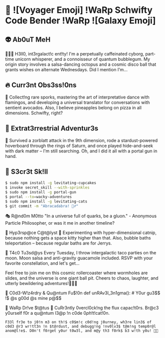 # 🚀 ![Voyager Emoji] !WaRp Schwifty Code Bender !WaRp ![Galaxy Emoji] 

## 👽 Ab0uT MeH
👨🏼‍🌾 H3ll0, int3rgalact!c ent!ty! I'm a perpetually caffeinated cyborg, part-time unicorn whisperer, and a connoisseur of quantum bubblegum. My origin story involves a salsa-dancing octopus and a cosmic disco ball that grants wishes on alternate Wednesdays. Did I mention I'm...

## 🔥 Curr3nt Obs3ss!0ns
🍍 Collect!ng rare sporks, mastering the art of interpretative dance with flamingos, and developing a universal translator for conversations with sentient avocados. Also, I believe pineapples belong on pizza in all dimensions. Schwifty, right?

## 🚁 Extrat3rrestrial Adventur3s
👾 Survived a zorblatt attack in the 9th dimension, rode a stardust-powered hoverboard through the rings of Saturn, and once played hide-and-seek with dark matter – I'm still searching. Oh, and I did it all with a portal gun in hand.

## 🧁 S3cr3t Sk!ll
```bash
$ sudo npm install -g levitating-cupcakes
$ invoke secret_skill --with-sprinkles
$ sudo npm install -g portal-gun
$ portal --to=wacky-adventures
$ sudo npm install -g levitating-cats
$ git commit -m "Abracadabra! 🧙‍♂️"
```
 
🎭 R@nd0m M0tto
"In a universe full of quarks, be a gluon." - Anonymous Particle Philosopher, or was it me in another timeline?

🚀 Hyp3rsp@ce C@t@lyst
🌌 Experimenting with hyper-dimensional catnip, because nothing gets a space kitty higher than that. Also, bubble baths teleportation – because regular baths are for Jerrys.

🌮 T4c0 Tu3sd@ys
Every Tuesday, I throw intergalactic taco parties on the moon. Moon salsa and anti-gravity guacamole included. RSVP with your favorite constellation, and let's get...

Feel free to join me on this cosmic rollercoaster where wormholes are slides, and the universe is one giant ball pit. Cheers to chaos, laughter, and utterly bewildering adventures!🌌🌮🚀

🤖 C0d3-W!z4rdry & Qu@ntum Fu$!0n
def unRAv3l_3n1gma():
    # Y0ur gu3$$ !$ @s g00d @s mine
    p@$$

🌌 WaRp Dr!ve $t@tus
🔧 CuRr3ntly 0vercl0ck!ng the flux capac!t0rs. Br@c3 y0urself f0r a qu@ntum l3@p !n c0de $0ph!$t!cat!0n.

```
F33l fr3e to j0!n m3 on th!$ c0$m!c c0d!ng j0urney, wh3re lin3$ of c0d3 @r3 wr!tt3n !n $t@rdust, and debugg!ng !nv0lv3$ t@m!ng temp0r@l anom@l!e$. D0n't f0rget y0ur t0w3l, and m@y th3 f0rk$ b3 w!th y0u! 🌌🚀
```
